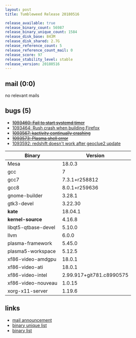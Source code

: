 ```yaml
---
layout: post
title: Tumbleweed Release 20180516

release_available: true
release_binary_count: 56987
release_binary_unique_count: 1584
release_disk_base: 843M
release_disk_shared: 2.7G
release_reference_count: 5
release_reference_count_mail: 0
release_score: 97
release_stability_level: stable
release_version: 20180516
---
```


## mail (0:0)

no relevant mails

## bugs (5)

<!--more-->

- ~~[1093460: Fail to start systemd timer](https://bugzilla.opensuse.org/show_bug.cgi?id=1093460)~~
- [1093464: Rush crash when building Firefox](https://bugzilla.opensuse.org/show_bug.cgi?id=1093464)
- ~~[1093567: kactivity continually crashing](https://bugzilla.opensuse.org/show_bug.cgi?id=1093567)~~
- ~~[1093573: Plasma shell error](https://bugzilla.opensuse.org/show_bug.cgi?id=1093573)~~
- [1093592: redshift doesn't work after geoclue2 update](https://bugzilla.opensuse.org/show_bug.cgi?id=1093592)

Binary | Version
--- | ---
Mesa | 18.0.3
gcc | 7
gcc7 | 7.3.1+r258812
gcc8 | 8.0.1+r259636
gnome-builder | 3.28.1
gtk3-devel | 3.22.30
**kate** | 18.04.1
**kernel-source** | 4.16.8
libqt5-qtbase-devel | 5.10.0
llvm | 6.0.0
plasma-framework | 5.45.0
plasma5-workspace | 5.12.5
xf86-video-amdgpu | 18.0.1
xf86-video-ati | 18.0.1
xf86-video-intel | 2.99.917+git781.c8990575
xf86-video-nouveau | 1.0.15
xorg-x11-server | 1.19.6

## links

- [mail announcement](https://lists.opensuse.org/opensuse-factory/2018-05/msg00213.html)
- [binary unique list](http://download.tumbleweed.boombatower.com/20180516/rpm.unique.list)
- [binary list](http://download.tumbleweed.boombatower.com/20180516/rpm.list)
